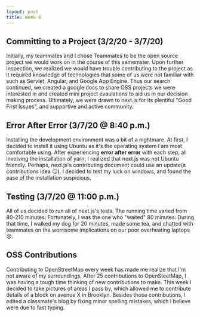 ```yaml
---
layout: post
title: Week 6
---
```


Committing to a Project (3/2/20 - 3/7/20)
---
Initially, my teammates and I chose Teammates to be the open source project we would work on in the course of this sememster. Upon further inspection, we realized we would have trouble contributing to the project as it required knowledge of technologies that some of us were not familiar with such as Servlet, Angular, and Google App Engine. Thus our search continued, we created a google docs to share OSS projects we were interested in and created mini project evaulations to aid us in our decision making process. Ultimately, we were drawn to next.js for its plentiful "Good First Issues", and supportive and active community. 

Error After Error (3/7/20 @ 8:40 p.m.)
---
Installing the development environment was a bit of a nightmare. At first, I decided to install it using Ubuntu as it's the operating system I am most comfortable using. After experiencing **error after error** with each step, all involving the installation of yarn, I realized that next.js was not Ubuntu friendly. Perhaps, next.js's contributing document could use an update(a contributions idea :smirk:). I decided to test my luck on windows, and found the ease of the installation suspicious.

Testing (3/7/20 @ 11:00 p.m.)
---
All of us decided to run all of next.js's tests. The running time varied from 80-210 minutes. Fortunately, I was the one who "waited" 80 minutes. During that time, I walked my dog for 20 minutes, made some tea, and chatted with teammates on the worrisome implications on our poor overheating laptops :cry:. 

OSS Contributions
---
Contributing to OpenStreetMap every week has made me realize that I'm not aware of my surroundings. After 25 contributions to OpenSteetMap, I was having a tough time thinking of new contributions to make. This week I decided to take pictures of areas I pass by, which allowed me to contribute details of a block on avenue X in Brooklyn. Besides those contributions, I edited a classmate's blog by fixing minor spelling mistakes, which I believe were due to fast typing.
